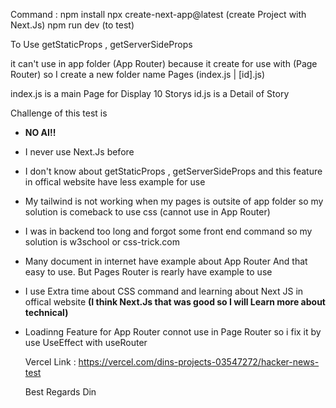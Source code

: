 Command : 
            npm install
            npx create-next-app@latest (create Project with Next.Js)
            npm run dev (to test)

To Use
getStaticProps , getServerSideProps

it can't use in app folder (App Router) because it create for use with (Page Router)
so I create a new folder name Pages (index.js | [id].js)

index.js is a main Page for Display 10 Storys
id.js is a Detail of Story 

Challenge of this test is
- **NO AI!!**
- I never use Next.Js before
- I don't know about getStaticProps , getServerSideProps and this feature in offical website have less example for use
- My tailwind is not working when my pages is outsite of app folder so my solution is comeback to use css (cannot use in App Router)
- I was in backend too long and forgot some front end command so my solution is w3school or css-trick.com
- Many document in internet have example about App Router And that easy to use. But Pages Router is rearly have example to use
- I use Extra time about CSS command and learning about Next JS in offical website **(I think Next.Js that was good so I will Learn more about technical)**
- Loadinng Feature for App Router connot use in Page Router so i fix it by use UseEffect with useRouter

  Vercel Link : https://vercel.com/dins-projects-03547272/hacker-news-test

  Best Regards
  Din
